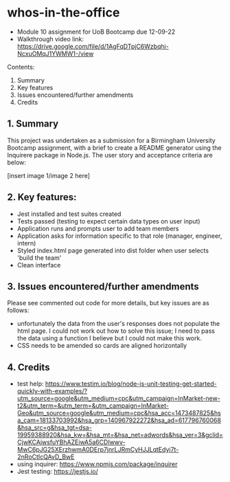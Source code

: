 # whos-in-the-office
- Module 10 assignment for UoB Bootcamp due 12-09-22
- Walkthrough video link: https://drive.google.com/file/d/1AgFqDTpjC6Wzbqhi-NcxuOMqJ1YWMW1-/view

Contents:

1. Summary
2. Key features
3. Issues encountered/further amendments
4. Credits

## 1. Summary

This project was undertaken as a submission for a Birmingham University Bootcamp assignment, with a brief to create a README generator using the Inquirere package in Node.js.  The user story and acceptance criteria are below:

[insert image 1/image 2 here]


## 2. Key features:

- Jest installed and test suites created
- Tests passed (testing to expect certain data types on user input)
- Application runs and prompts user to add team members
- Application asks for information specific to that role (manager, engineer, intern)
- Styled index.html page generated into dist folder when user selects 'build the team'
- Clean interface 


## 3. Issues encountered/further amendments

Please see commented out code for more details, but key issues are as follows:

- unfortunately the data from the user's responses does not populate the html page.  I could not work out how to solve this issue; I need to pass the data using a function I believe but I could not make this work.
- CSS needs to be amended so cards are aligned horizontally


## 4. Credits

- test help: https://www.testim.io/blog/node-js-unit-testing-get-started-quickly-with-examples/?utm_source=google&utm_medium=cpc&utm_campaign=InMarket-new-t2&utm_term=&utm_term=&utm_campaign=InMarket-Geo&utm_source=google&utm_medium=cpc&hsa_acc=1473487825&hsa_cam=18133703992&hsa_grp=140967922272&hsa_ad=617796760068&hsa_src=g&hsa_tgt=dsa-19959388920&hsa_kw=&hsa_mt=&hsa_net=adwords&hsa_ver=3&gclid=CjwKCAjwsfuYBhAZEiwA5a6CDIwwv-MwC6pJG25XErzhwmA0DErp7jnrLJRmCyHJJLqtEdyj7t-2nRoCtIcQAvD_BwE
- using inquirer: https://www.npmjs.com/package/inquirer
- Jest testing: https://jestjs.io/